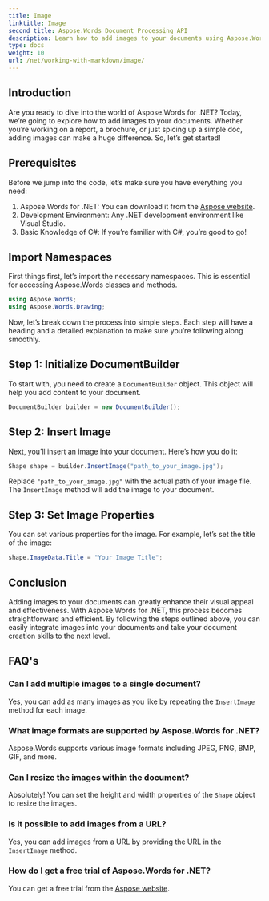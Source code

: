 ```yaml
---
title: Image
linktitle: Image
second_title: Aspose.Words Document Processing API
description: Learn how to add images to your documents using Aspose.Words for .NET with this step-by-step guide. Enhance your docs with visuals in no time.
type: docs
weight: 10
url: /net/working-with-markdown/image/
---
```

## Introduction

Are you ready to dive into the world of Aspose.Words for .NET? Today, we’re going to explore how to add images to your documents. Whether you’re working on a report, a brochure, or just spicing up a simple doc, adding images can make a huge difference. So, let’s get started!

## Prerequisites

Before we jump into the code, let’s make sure you have everything you need:

1. Aspose.Words for .NET: You can download it from the [Aspose website](https://releases.aspose.com/words/net/).
2. Development Environment: Any .NET development environment like Visual Studio.
3. Basic Knowledge of C#: If you’re familiar with C#, you’re good to go!

## Import Namespaces

First things first, let’s import the necessary namespaces. This is essential for accessing Aspose.Words classes and methods.

```csharp
using Aspose.Words;
using Aspose.Words.Drawing;
```

Now, let’s break down the process into simple steps. Each step will have a heading and a detailed explanation to make sure you’re following along smoothly.

## Step 1: Initialize DocumentBuilder

To start with, you need to create a `DocumentBuilder` object. This object will help you add content to your document.

```csharp
DocumentBuilder builder = new DocumentBuilder();
```

## Step 2: Insert Image

Next, you’ll insert an image into your document. Here’s how you do it:

```csharp
Shape shape = builder.InsertImage("path_to_your_image.jpg");
```

Replace `"path_to_your_image.jpg"` with the actual path of your image file. The `InsertImage` method will add the image to your document.

## Step 3: Set Image Properties

You can set various properties for the image. For example, let’s set the title of the image:

```csharp
shape.ImageData.Title = "Your Image Title";
```

## Conclusion

Adding images to your documents can greatly enhance their visual appeal and effectiveness. With Aspose.Words for .NET, this process becomes straightforward and efficient. By following the steps outlined above, you can easily integrate images into your documents and take your document creation skills to the next level.

## FAQ's

### Can I add multiple images to a single document?  
Yes, you can add as many images as you like by repeating the `InsertImage` method for each image.

### What image formats are supported by Aspose.Words for .NET?  
Aspose.Words supports various image formats including JPEG, PNG, BMP, GIF, and more.

### Can I resize the images within the document?  
Absolutely! You can set the height and width properties of the `Shape` object to resize the images.

### Is it possible to add images from a URL?  
Yes, you can add images from a URL by providing the URL in the `InsertImage` method.

### How do I get a free trial of Aspose.Words for .NET?  
You can get a free trial from the [Aspose website](https://releases.aspose.com/).
